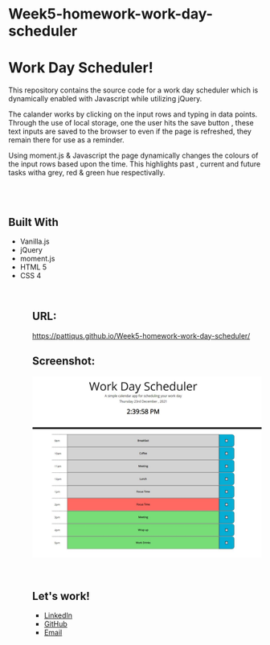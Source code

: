 # Week5-homework-work-day-scheduler
<h1>Work Day Scheduler!</h1>
<body>
This repository contains the source code for a work day scheduler which is dynamically enabled with Javascript while utilizing jQuery.

The calander works by clicking on the input rows and typing in data points. Through the use of local storage, one the user hits the save button , these text inputs are saved to the browser to even if the page is refreshed, they remain there for use as a reminder.

Using moment.js & Javascript the page dynamically changes the colours of the input rows based upon the time. This highlights past , current and future tasks witha  grey, red & green hue respectivally.

<br/>
<br/>

<h2>Built With</h2>
<ul>
    <li>Vanilla.js</li>
    <li>jQuery</li>
    <li>moment.js</li>
    <li>HTML 5</li>
    <li>CSS 4</li>
<ul>

<br/>
<h2>URL:</h2>

https://pattiqus.github.io/Week5-homework-work-day-scheduler/

<h2>Screenshot:</h2>

![Week5-WorkDayScheduler-Screenshot](/assets/images/Week5-WorkDayScheduler-Screenshot.JPG)

</br>

<h2>Let's work!</h2>
<ul>
    <li><a href = https://www.linkedin.com/in/patrick-brown-52553410a>LinkedIn</li>
    <li><a href = https://github.com/Pattiqus>GitHub</li>
    <li><a href = Patticus.tv@gmail.com>Email</li>
</ul>